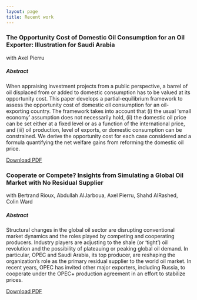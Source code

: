```yaml
---
layout: page
title: Recent work
---
```


### The Opportunity Cost of Domestic Oil Consumption for an Oil Exporter: Illustration for Saudi Arabia

with Axel Pierru 

##### Abstract 

When appraising investment projects from a public perspective, a barrel of oil displaced from or added to domestic consumption has to be valued at its opportunity cost. This paper develops a partial-equilibrium framework to assess the opportunity cost of domestic oil consumption for an oil-exporting country. The framework takes into account that (i) the usual ‘small economy’ assumption does not necessarily hold, (ii) the domestic oil price can be set either at a fixed level or as a function of the international price, and (iii) oil production, level of exports, or domestic consumption can be constrained. We derive the opportunity cost for each case considered and a formula quantifying the net welfare gains from reforming the domestic oil price.

[Download PDF](https://www.kapsarc.org/file-download.php?i=52893&m=o)



### Cooperate or Compete? Insights from Simulating a Global Oil Market with No Residual Supplier

with Bertrand Rioux, Abdullah AlJarboua, Axel Pierru, Shahd AlRashed, Colin Ward 

##### Abstract 

Structural changes in the global oil sector are disrupting conventional market dynamics and the roles played by competing and cooperating producers. Industry players are adjusting to the shale (or ‘tight’) oil revolution and the possibility of plateauing or peaking global oil demand. In particular, OPEC and Saudi Arabia, its top producer, are reshaping the organization’s role as the primary residual supplier to the world oil market. In recent years, OPEC has invited other major exporters, including Russia, to cooperate under the OPEC+ production agreement in an effort to stabilize prices.

[Download PDF](https://www.kapsarc.org/file-download.php?i=65517&m=o)

